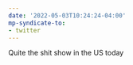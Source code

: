 ```yaml
---
date: '2022-05-03T10:24:24-04:00'
mp-syndicate-to:
- twitter
---
```


Quite the shit show in the US today